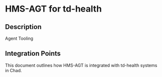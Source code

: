 # HMS-AGT for td-health

## Description

Agent Tooling

## Integration Points

This document outlines how HMS-AGT is integrated with td-health systems in Chad.
